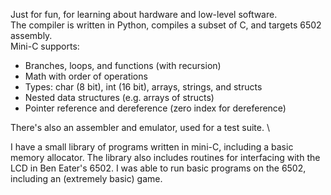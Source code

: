 Just for fun, for learning about hardware and low-level software.\
The compiler is written in Python, compiles a subset of C, and targets 6502 assembly.\
Mini-C supports:
* Branches, loops, and functions (with recursion)
* Math with order of operations
* Types: char (8 bit), int (16 bit), arrays, strings, and structs
* Nested data structures (e.g. arrays of structs)
* Pointer reference and dereference (zero index for dereference)

There's also an assembler and emulator, used for a test suite. \

I have a small library of programs written in mini-C, including a basic memory allocator. The library also includes routines for interfacing with the LCD in Ben Eater's 6502. I was able to run basic programs on the 6502, including an (extremely basic) game.